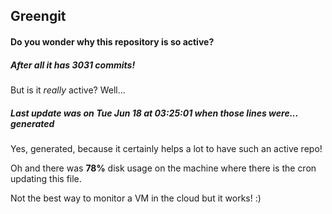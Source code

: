## Greengit

#### Do you wonder why this repository is so active?

##### After all it has 3031 commits!

But is it *really* active? Well...

##### Last update was on Tue Jun 18 at 03:25:01 when those lines were... generated

Yes, generated, because it certainly helps a lot to have such an active repo!

Oh and there was **78%** disk usage on the machine
where there is the cron updating this file.

Not the best way to monitor a VM in the cloud but it works! :)
